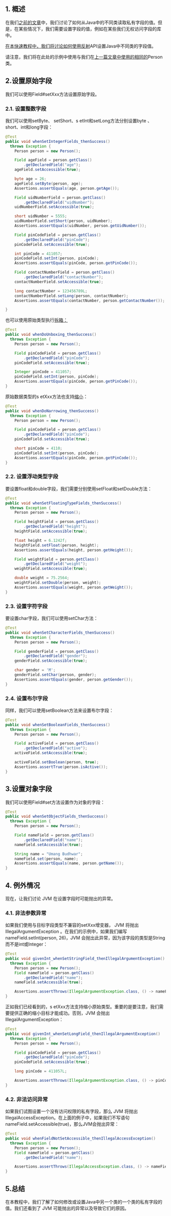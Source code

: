 ## 1. 概述

在我们[之前的文章](https://www.baeldung.com/java-reflection-read-private-field-value)中，我们讨论了如何从Java中的不同类读取私有字段的值。但是，在某些情况下，我们需要设置字段的值，例如在某些我们无权访问字段的库中。

[在本快速教程中，我们将讨论如何使用反射](https://www.baeldung.com/java-reflection)API设置Java中不同类的字段值。

请注意，我们将在此处的示例中使用与我们在[上一篇文章中使用的相同的](https://www.baeldung.com/java-reflection-read-private-field-value)Person类。

## 2.设置原始字段

我们可以使用Field#setXxx方法设置原始字段。

### 2.1. 设置整数字段

我们可以使用setByte、 setShort、s etInt和setLong方法分别设置byte 、 short、int和long字段：

```java
@Test
public void whenSetIntegerFields_thenSuccess() 
  throws Exception {
    Person person = new Person();

    Field ageField = person.getClass()
        .getDeclaredField("age");
    ageField.setAccessible(true);

    byte age = 26;
    ageField.setByte(person, age);
    Assertions.assertEquals(age, person.getAge());

    Field uidNumberField = person.getClass()
        .getDeclaredField("uidNumber");
    uidNumberField.setAccessible(true);

    short uidNumber = 5555;
    uidNumberField.setShort(person, uidNumber);
    Assertions.assertEquals(uidNumber, person.getUidNumber());

    Field pinCodeField = person.getClass()
        .getDeclaredField("pinCode");
    pinCodeField.setAccessible(true);

    int pinCode = 411057;
    pinCodeField.setInt(person, pinCode);
    Assertions.assertEquals(pinCode, person.getPinCode());

    Field contactNumberField = person.getClass()
        .getDeclaredField("contactNumber");
    contactNumberField.setAccessible(true);

    long contactNumber = 123456789L;
    contactNumberField.setLong(person, contactNumber);
    Assertions.assertEquals(contactNumber, person.getContactNumber());

}
```

也可以使用原始类型执行[拆箱：](https://www.baeldung.com/java-wrapper-classes#autoboxing-and-unboxing)

```java
@Test
public void whenDoUnboxing_thenSuccess() 
  throws Exception {
    Person person = new Person();

    Field pinCodeField = person.getClass()
        .getDeclaredField("pinCode");
    pinCodeField.setAccessible(true);

    Integer pinCode = 411057;
    pinCodeField.setInt(person, pinCode);
    Assertions.assertEquals(pinCode, person.getPinCode());
}
```

原始数据类型的s etXxx方法也支持[缩小](https://www.baeldung.com/java-primitive-conversions#widening-primitive-conversions)：

```java
@Test
public void whenDoNarrowing_thenSuccess() 
  throws Exception {
    Person person = new Person();

    Field pinCodeField = person.getClass()
        .getDeclaredField("pinCode");
    pinCodeField.setAccessible(true);

    short pinCode = 4110;
    pinCodeField.setInt(person, pinCode);
    Assertions.assertEquals(pinCode, person.getPinCode());
}
```

### 2.2. 设置浮动类型字段

要设置float和double字段，我们需要分别使用setFloat和setDouble方法：

```java
@Test
public void whenSetFloatingTypeFields_thenSuccess() 
  throws Exception {
    Person person = new Person();

    Field heightField = person.getClass()
        .getDeclaredField("height");
    heightField.setAccessible(true);

    float height = 6.1242f;
    heightField.setFloat(person, height);
    Assertions.assertEquals(height, person.getHeight());

    Field weightField = person.getClass()
        .getDeclaredField("weight");
    weightField.setAccessible(true);

    double weight = 75.2564;
    weightField.setDouble(person, weight);
    Assertions.assertEquals(weight, person.getWeight());
}
```

### 2.3. 设置字符字段

要设置char字段，我们可以使用setChar方法：

```java
@Test
public void whenSetCharacterFields_thenSuccess() 
  throws Exception {
    Person person = new Person();

    Field genderField = person.getClass()
        .getDeclaredField("gender");
    genderField.setAccessible(true);

    char gender = 'M';
    genderField.setChar(person, gender);
    Assertions.assertEquals(gender, person.getGender());
}
```

### 2.4. 设置布尔字段

同样，我们可以使用setBoolean方法来设置布尔字段：

```java
@Test
public void whenSetBooleanFields_thenSuccess() 
  throws Exception {
    Person person = new Person();

    Field activeField = person.getClass()
        .getDeclaredField("active");
    activeField.setAccessible(true);

    activeField.setBoolean(person, true);
    Assertions.assertTrue(person.isActive());
}
```

## 3.设置对象字段

我们可以使用Field#set方法设置作为对象的字段：

```java
@Test
public void whenSetObjectFields_thenSuccess() 
  throws Exception {
    Person person = new Person();

    Field nameField = person.getClass()
        .getDeclaredField("name");
    nameField.setAccessible(true);

    String name = "Umang Budhwar";
    nameField.set(person, name);
    Assertions.assertEquals(name, person.getName());
}
```

## 4. 例外情况

现在，让我们讨论 JVM 在设置字段时可能抛出的异常。

### 4.1. 非法参数异常

如果我们使用与目标字段类型不兼容的setXxx增变器， JVM 将抛出IllegalArgumentException 。在我们的示例中，如果我们编写nameField.setInt(person, 26)，JVM 会抛出此异常，因为该字段的类型是String而不是int或Integer：

```java
@Test
public void givenInt_whenSetStringField_thenIllegalArgumentException() 
  throws Exception {
    Person person = new Person();
    Field nameField = person.getClass()
        .getDeclaredField("name");
    nameField.setAccessible(true);

    Assertions.assertThrows(IllegalArgumentException.class, () -> nameField.setInt(person, 26));
}
```

正如我们已经看到的，s etXxx方法支持缩小原始类型。重要的是要注意，我们需要提供正确的缩小目标才能成功。否则，JVM 会抛出IllegalArgumentException：

```java
@Test
public void givenInt_whenSetLongField_thenIllegalArgumentException() 
  throws Exception {
    Person person = new Person();

    Field pinCodeField = person.getClass()
        .getDeclaredField("pinCode");
    pinCodeField.setAccessible(true);

    long pinCode = 411057L;

    Assertions.assertThrows(IllegalArgumentException.class, () -> pinCodeField.setLong(person, pinCode));
}
```

### 4.2. 非法访问异常

如果我们试图设置一个没有访问权限的私有字段，那么 JVM 将抛出IllegalAccessException。在上面的例子中，如果我们不写语句nameField.setAccessible(true)，那么JVM会抛出异常：

```java
@Test
public void whenFieldNotSetAccessible_thenIllegalAccessException() 
  throws Exception {
    Person person = new Person();
    Field nameField = person.getClass()
        .getDeclaredField("name");

    Assertions.assertThrows(IllegalAccessException.class, () -> nameField.set(person, "Umang Budhwar"));
}
```

## 5.总结

在本教程中，我们了解了如何修改或设置Java中另一个类的一个类的私有字段的值。我们还看到了 JVM 可能抛出的异常以及导致它们的原因。